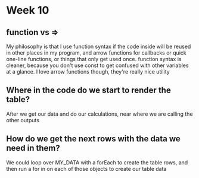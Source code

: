 # Week 10

## function vs =>

My philosophy is that I use function syntax if the code inside will be reused in other places in my program, and arrow functions 
for callbacks or quick one-line functions, or things that only get used once. function syntax is cleaner, because you don't use const to get 
confused with other variables at a glance. I love arrow functions though, they're really nice utility

## Where in the code do we start to render the table?

After we get our data and do our calculations, near where we are calling the other outputs

## How do we get the next rows with the data we need in them?

We could loop over MY_DATA with a forEach to create the table rows, and then run a for in on each of those objects to create our table data

